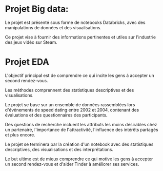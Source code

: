 # Projet Big data:

Le projet est présenté sous forme de notebooks Databricks, avec des manipulations de données et des visualisations.

Ce projet vise à fournir des informations pertinentes et utiles sur l'industrie des jeux vidéo sur Steam.

# Projet EDA

L'objectif principal est de comprendre ce qui incite les gens à accepter un second rendez-vous.

Les méthodes comprennent des statistiques descriptives et des visualisations.

Le projet se base sur un ensemble de données rassemblées lors d'événements de speed dating entre 2002 et 2004, contenant des évaluations et des questionnaires des participants.

Des questions de recherche incluent les attributs les moins désirables chez un partenaire, l'importance de l'attractivité, l'influence des intérêts partagés et plus encore.

Le projet se terminera par la création d'un notebook avec des statistiques descriptives, des visualisations et des interprétations.

Le but ultime est de mieux comprendre ce qui motive les gens à accepter un second rendez-vous et d'aider Tinder à améliorer ses services.